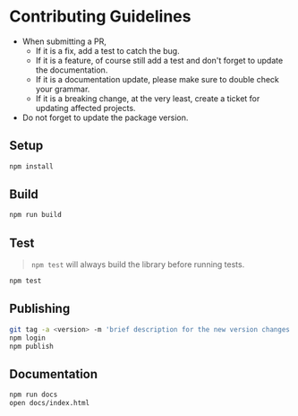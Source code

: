 # Contributing Guidelines
- When submitting a PR,
  - If it is a fix, add a test to catch the bug.
  - If it is a feature, of course still add a test and don't forget to update the documentation.
  - If it is a documentation update, please make sure to double check your grammar.
  - If it is a breaking change, at the very least, create a ticket for updating affected projects.
- Do not forget to update the package version.

## Setup
```bash
npm install
```

## Build
```bash
npm run build
```

## Test
> `npm test` will always build the library before running tests.
```bash
npm test
```

## Publishing
```bash
git tag -a <version> -m 'brief description for the new version changes'
npm login
npm publish
```

## Documentation
```bash
npm run docs
open docs/index.html
```
